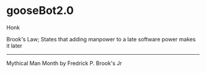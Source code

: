 # gooseBot2.0

Honk

Brook's Law;
States that adding manpower to a late software power makes it later

---

Mythical Man Month by Fredrick P. Brook's Jr
